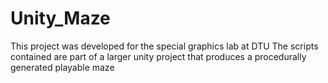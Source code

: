 # Unity_Maze

This project was developed for the special graphics lab at DTU
The scripts contained are part of a larger unity project that produces a procedurally generated playable maze

